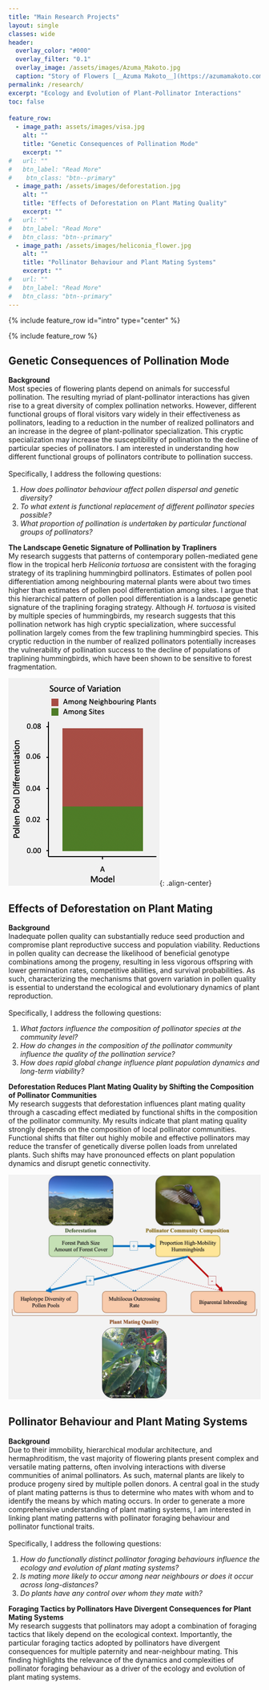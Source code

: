 ```yaml
---
title: "Main Research Projects"
layout: single
classes: wide
header:
  overlay_color: "#000"
  overlay_filter: "0.1"
  overlay_image: /assets/images/Azuma_Makoto.jpg
  caption: "Story of Flowers [__Azuma Makoto__](https://azumamakoto.com/1669/)"
permalink: /research/
excerpt: "Ecology and Evolution of Plant-Pollinator Interactions"
toc: false

feature_row:
  - image_path: assets/images/visa.jpg
    alt: ""
    title: "Genetic Consequences of Pollination Mode"
    excerpt: ""
#   url: ""
#   btn_label: "Read More"
#    btn_class: "btn--primary"
  - image_path: /assets/images/deforestation.jpg
    alt: ""
    title: "Effects of Deforestation on Plant Mating Quality"
    excerpt: ""
#   url: ""
#   btn_label: "Read More"
#   btn_class: "btn--primary"
  - image_path: /assets/images/heliconia_flower.jpg
    alt: ""
    title: "Pollinator Behaviour and Plant Mating Systems"
    excerpt: ""
#   url: ""
#   btn_label: "Read More"
#   btn_class: "btn--primary"
---
```


{% include feature_row id="intro" type="center" %}

{% include feature_row %}

## Genetic Consequences of Pollination Mode

__Background__
<br>
Most species of flowering plants depend on animals for successful pollination. The resulting myriad of plant-pollinator interactions has given rise to a great diversity of complex pollination networks. However, different functional groups of floral visitors vary widely in their effectiveness as pollinators, leading to a reduction in the number of realized pollinators and an increase in the degree of plant-pollinator specialization. This cryptic specialization may increase the susceptibility of pollination to the decline of particular species of pollinators. I am interested in understanding how different functional groups of pollinators contribute to pollination success.
<br><br>
Specifically, I address the following questions:

1. _How does pollinator behaviour affect pollen dispersal and genetic diversity?_
2. _To what extent is functional replacement of different pollinator species possible?_
3. _What proportion of pollination is undertaken by particular functional groups of pollinators?_

__The Landscape Genetic Signature of Pollination by Trapliners__
<br>
My research suggests that patterns of contemporary pollen-mediated gene flow in the tropical herb _Heliconia tortuosa_ are consistent with the foraging strategy of its traplining hummingbird pollinators. Estimates of pollen pool differentiation among neighbouring maternal plants were about two times higher than estimates of pollen pool differentiation among sites. I argue that this hierarchical pattern of pollen pool differentiation is a landscape genetic signature of the traplining foraging strategy. Although _H. tortuosa_ is visited by multiple species of hummingbirds, my research suggests that this pollination network has high cryptic specialization, where successful pollination largely comes from the few traplining hummingbird species. This cryptic reduction in the number of realized pollinators potentially increases the vulnerability of pollination success to the decline of populations of traplining hummingbirds, which have been shown to be sensitive to forest fragmentation.

![Differentiation](/assets/images/chapter_1.png){: .align-center}

## Effects of Deforestation on Plant Mating

__Background__
<br>
Inadequate pollen quality can substantially reduce seed production and compromise plant reproductive success and population viability. Reductions in pollen quality can decrease the likelihood of beneficial genotype combinations among the progeny, resulting in less vigorous offspring with lower germination rates, competitive abilities, and survival probabilities. As such, characterizing the mechanisms that govern variation in pollen quality is essential to understand the ecological and evolutionary dynamics of plant reproduction.
<br><br>
Specifically, I address the following questions:
<br>
1. _What factors influence the composition of pollinator species at the community level?_
2. _How do changes in the composition of the pollinator community influence the quality of the pollination service?_
3. _How does rapid global change influence plant population dynamics and long-term viability?_

__Deforestation Reduces Plant Mating Quality by Shifting the Composition of Pollinator Communities__
<br>
My research suggests that deforestation influences plant mating quality through a cascading effect mediated by functional shifts in the composition of the pollinator community. My results indicate that plant mating quality strongly depends on the composition of local pollinator communities. Functional shifts that filter out highly mobile and effective pollinators may reduce the transfer of genetically diverse pollen loads from unrelated plants. Such shifts may have pronounced effects on plant population dynamics and disrupt genetic connectivity.

![Path Diagram](/assets/images/chapter_2.jpg)

## Pollinator Behaviour and Plant Mating Systems

__Background__
<br>
Due to their immobility, hierarchical modular architecture, and hermaphroditism, the vast majority of flowering plants present complex and versatile mating patterns, often involving interactions with diverse communities of animal pollinators. As such, maternal plants are likely to produce progeny sired by multiple pollen donors. A central goal in the study of plant mating patterns is thus to determine who mates with whom and to identify the means by which mating occurs. In order to generate a more comprehensive understanding of plant mating systems, I am interested in linking plant mating patterns with pollinator foraging behaviour and pollinator functional traits.
<br><br>
Specifically, I address the following questions:
<br>
1. _How do functionally distinct pollinator foraging behaviours influence the ecology and evolution of plant mating systems?_
2. _Is mating more likely to occur among near neighbours or does it occur across long-distances?_
3. _Do plants have any control over whom they mate with?_

__Foraging Tactics by Pollinators Have Divergent Consequences for Plant Mating Systems__
<br>
My research suggests that pollinators may adopt a combination of foraging tactics that likely depend on the ecological context. Importantly, the particular foraging tactics adopted by pollinators have divergent consequences for multiple paternity and near-neighbour mating. This finding highlights the relevance of the dynamics and complexities of pollinator foraging behaviour as a driver of the ecology and evolution of plant mating systems.

